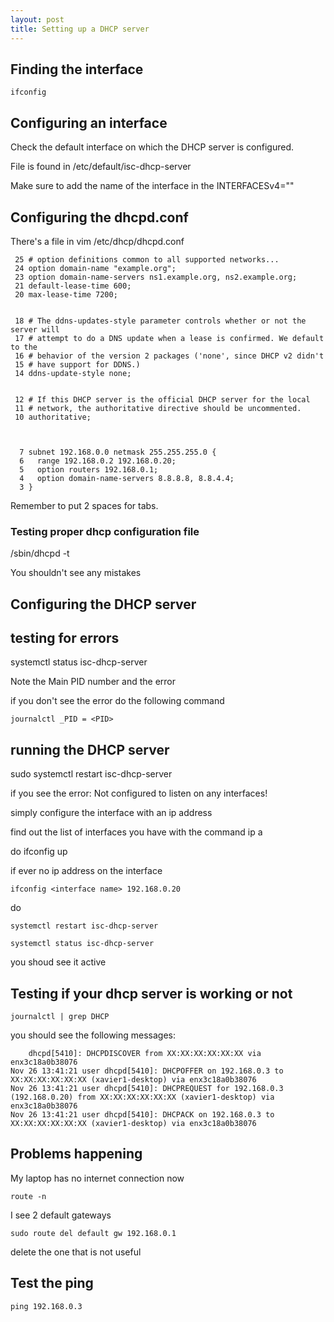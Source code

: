 ```yaml
---
layout: post
title: Setting up a DHCP server
---
```



## Finding the interface

    ifconfig 

## Configuring an interface

Check the default interface on which the DHCP server is configured.

File is found in /etc/default/isc-dhcp-server

Make sure to add the name of the interface in the INTERFACESv4=""



## Configuring the dhcpd.conf

There's a file in vim /etc/dhcp/dhcpd.conf


     25 # option definitions common to all supported networks...
     24 option domain-name "example.org";
     23 option domain-name-servers ns1.example.org, ns2.example.org;
     21 default-lease-time 600;
     20 max-lease-time 7200;


     18 # The ddns-updates-style parameter controls whether or not the server will
     17 # attempt to do a DNS update when a lease is confirmed. We default to the
     16 # behavior of the version 2 packages ('none', since DHCP v2 didn't
     15 # have support for DDNS.)
     14 ddns-update-style none;


     12 # If this DHCP server is the official DHCP server for the local
     11 # network, the authoritative directive should be uncommented.
     10 authoritative;



      7 subnet 192.168.0.0 netmask 255.255.255.0 {
      6   range 192.168.0.2 192.168.0.20;
      5   option routers 192.168.0.1;
      4   option domain-name-servers 8.8.8.8, 8.8.4.4;
      3 }


Remember to put 2 spaces for tabs.


### Testing proper dhcp configuration file
/sbin/dhcpd -t

You shouldn't see any mistakes


## Configuring the DHCP server


## testing for errors

systemctl status isc-dhcp-server

Note the Main PID number and the error

if you don't see the error do the following command

    journalctl _PID = <PID>
    
    
## running the DHCP server 

sudo systemctl restart isc-dhcp-server
    
if you see the error: Not configured to listen on any interfaces!

simply configure the interface with an ip address
    
find out the list of interfaces you have with the command ip a
    
do ifconfig <interface name> up
    
    
if ever no ip address on the interface 

    ifconfig <interface name> 192.168.0.20
    
    

    
do 
    
    systemctl restart isc-dhcp-server
    
    systemctl status isc-dhcp-server
    
you shoud see it active
    
    
## Testing if your dhcp server is working or not
    
    journalctl | grep DHCP
    
you should see the following messages:
    
        dhcpd[5410]: DHCPDISCOVER from XX:XX:XX:XX:XX:XX via enx3c18a0b38076
    Nov 26 13:41:21 user dhcpd[5410]: DHCPOFFER on 192.168.0.3 to XX:XX:XX:XX:XX:XX (xavier1-desktop) via enx3c18a0b38076
    Nov 26 13:41:21 user dhcpd[5410]: DHCPREQUEST for 192.168.0.3 (192.168.0.20) from XX:XX:XX:XX:XX:XX (xavier1-desktop) via enx3c18a0b38076
    Nov 26 13:41:21 user dhcpd[5410]: DHCPACK on 192.168.0.3 to XX:XX:XX:XX:XX:XX (xavier1-desktop) via enx3c18a0b38076


    
    
    
## Problems happening
    
My laptop has no internet connection now
    
    route -n 
    
I see 2 default gateways
    
    sudo route del default gw 192.168.0.1

    
delete the one that is not useful
    
    
## Test the ping 
    
    ping 192.168.0.3
    